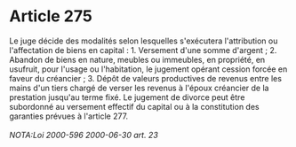 # Article 275

Le juge décide des modalités selon lesquelles s'exécutera l'attribution ou l'affectation de biens en capital :   1. Versement d'une somme d'argent ;   2. Abandon de biens en nature, meubles ou immeubles, en propriété, en usufruit, pour l'usage ou l'habitation, le jugement opérant cession forcée en faveur du créancier ;   3. Dépôt de valeurs productives de revenus entre les mains d'un tiers chargé de verser les revenus à l'époux créancier de la prestation jusqu'au terme fixé.   Le jugement de divorce peut être subordonné au versement effectif du capital ou à la constitution des garanties prévues à l'article 277.<br/><br/><i>NOTA:Loi 2000-596 2000-06-30 art. 23</i>